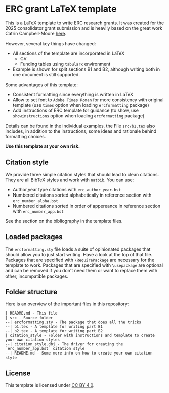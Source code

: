 # ERC grant LaTeX template

This is a LaTeX template to write ERC research grants.
It was created for the 2025 consolidator grant submission 
and is heavily based on the great work Catrin Campbell-Moore
[here](https://www.overleaf.com/latex/templates/unofficial-erc-template-using-versions/zyqqjfbckwqc).

However, several key things have changed:

- All sections of the template are incorporated in LaTeX
  - CV
  - Funding tables using `tabularx` environment
- Example is shown for split sections B1 and B2, although writing both in one document is still supported.

Some advantages of this template:

- Consistent formatting since everything is written in LaTeX
- Allow to set font to `Adobe Times Roman` for more consistency with original template (use `times` option when loading `ercformatting` package)
- Add instructions of ERC template for guidance (to show, use `showinstructions` option when loading `ercformatting` package)

Details can be found in the individual examples. 
the File `src/b1.tex` also includes,
in addition to the instructions,
some ideas and rationale behind formatting choices.

**Use this template at your own risk.**

## Citation style

We provide three simple citation styles that should lead to clean citations.
They are all BibTeX styles and work with `natbib`.
You can use:

- Author,year type citations with `erc_author_year.bst`
- Numbered citations sorted alphabetically in reference section with `erc_number_alpha.bst`
- Numbered citations sorted in order of appereance in reference section with `erc_number_app.bst`

See the section on the bibliography in the template files.

## Loaded packages

The `ercformatting.sty` file loads a suite of opinionated packages
that should allow you to just start writing. 
Have a look at the top of that file.
Packages that are specified with `\RequirePackage` are necessary for the template to work.
Packages that are specified with `\usepackage` are optional and can be removed if you don't need them
or want to replace them with other, incompatible packages.


## Folder structure

Here is an overview of the important files in this repository:

```
| README.md - This file
| src - Source folder
--| ercformatting.sty - The package that does all the tricks
--| b1.tex - A template for writing part B1
--| b2.tex - A template for writing part B2
| citation_style - Folder with instructions and template to create your own citation styles
--| citation_style.dbj - The driver for creating the `erc_number_app.bst` citation style
--| README.md - Some more info on how to create your own citation style
```

## License

This template is licensed under [CC BY 4.0](https://creativecommons.org/licenses/by/4.0/).
